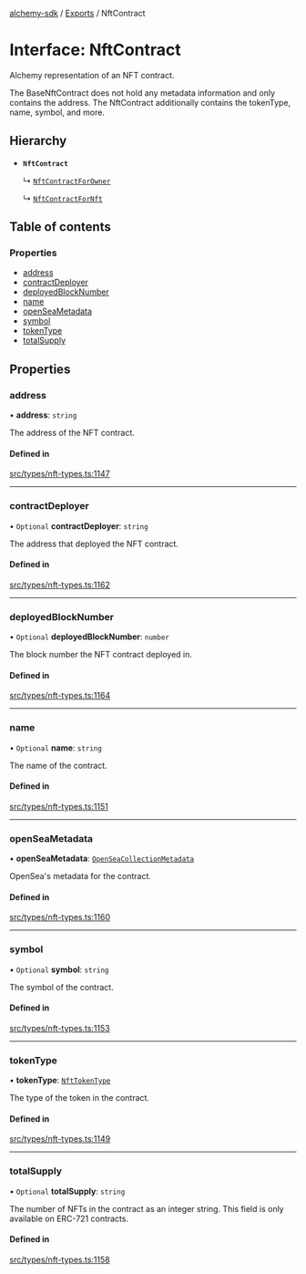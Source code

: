 [alchemy-sdk](../README.md) / [Exports](../modules.md) / NftContract

# Interface: NftContract

Alchemy representation of an NFT contract.

The BaseNftContract does not hold any metadata information and only contains
the address. The NftContract additionally contains the tokenType, name,
symbol, and more.

## Hierarchy

- **`NftContract`**

  ↳ [`NftContractForOwner`](NftContractForOwner.md)

  ↳ [`NftContractForNft`](NftContractForNft.md)

## Table of contents

### Properties

- [address](NftContract.md#address)
- [contractDeployer](NftContract.md#contractdeployer)
- [deployedBlockNumber](NftContract.md#deployedblocknumber)
- [name](NftContract.md#name)
- [openSeaMetadata](NftContract.md#openseametadata)
- [symbol](NftContract.md#symbol)
- [tokenType](NftContract.md#tokentype)
- [totalSupply](NftContract.md#totalsupply)

## Properties

### address

• **address**: `string`

The address of the NFT contract.

#### Defined in

[src/types/nft-types.ts:1147](https://github.com/alchemyplatform/alchemy-sdk-js/blob/5cfa150/src/types/nft-types.ts#L1147)

___

### contractDeployer

• `Optional` **contractDeployer**: `string`

The address that deployed the NFT contract.

#### Defined in

[src/types/nft-types.ts:1162](https://github.com/alchemyplatform/alchemy-sdk-js/blob/5cfa150/src/types/nft-types.ts#L1162)

___

### deployedBlockNumber

• `Optional` **deployedBlockNumber**: `number`

The block number the NFT contract deployed in.

#### Defined in

[src/types/nft-types.ts:1164](https://github.com/alchemyplatform/alchemy-sdk-js/blob/5cfa150/src/types/nft-types.ts#L1164)

___

### name

• `Optional` **name**: `string`

The name of the contract.

#### Defined in

[src/types/nft-types.ts:1151](https://github.com/alchemyplatform/alchemy-sdk-js/blob/5cfa150/src/types/nft-types.ts#L1151)

___

### openSeaMetadata

• **openSeaMetadata**: [`OpenSeaCollectionMetadata`](OpenSeaCollectionMetadata.md)

OpenSea's metadata for the contract.

#### Defined in

[src/types/nft-types.ts:1160](https://github.com/alchemyplatform/alchemy-sdk-js/blob/5cfa150/src/types/nft-types.ts#L1160)

___

### symbol

• `Optional` **symbol**: `string`

The symbol of the contract.

#### Defined in

[src/types/nft-types.ts:1153](https://github.com/alchemyplatform/alchemy-sdk-js/blob/5cfa150/src/types/nft-types.ts#L1153)

___

### tokenType

• **tokenType**: [`NftTokenType`](../enums/NftTokenType.md)

The type of the token in the contract.

#### Defined in

[src/types/nft-types.ts:1149](https://github.com/alchemyplatform/alchemy-sdk-js/blob/5cfa150/src/types/nft-types.ts#L1149)

___

### totalSupply

• `Optional` **totalSupply**: `string`

The number of NFTs in the contract as an integer string. This field is only
available on ERC-721 contracts.

#### Defined in

[src/types/nft-types.ts:1158](https://github.com/alchemyplatform/alchemy-sdk-js/blob/5cfa150/src/types/nft-types.ts#L1158)
